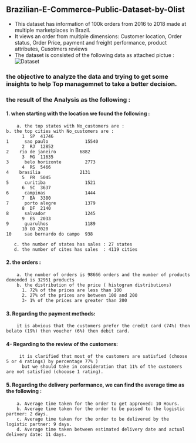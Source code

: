 ## Brazilian-E-Commerce-Public-Dataset-by-Olist
  - This dataset has information of 100k orders from 2016 to 2018 made at multiple marketplaces in Brazil.
  -  It views an order from multiple dimensions: Customer location, Order status, Order Price, payment and freight performance, product attributes, Cusotmers reviews 
  -  The dataset is consisted of the following data as attached pictue :
     ![Dataset](https://user-images.githubusercontent.com/103827559/168734549-d4f3e5f6-eb85-430b-8d26-fd99b6363890.png)
     
### the objective to analyze the data and trying to get some insights to help Top managemnet to take a better decision. 


### the result of the Analysis as the following :
####  1. when starting with the location we found the following :
        a. the top states with No_customers are :                                    b. the top cities with No_customers are :
          1	 SP  41746                                                                     1	  sao paulo              15540
          2	 RJ  12852                                                                     2  	rio de janeiro         6882
          3	 MG  11635                                                                     3	  belo horizonte         2773
          4	 RS  5466                                                                      4  	brasilia               2131
          5	 PR  5045                                                                      5	  curitiba               1521
          6	 SC  3637                                                                      6 	  campinas               1444
          7	 BA  3380                                                                      7	  porto alegre           1379
          8	 DF  2140                                                                      8	  salvador               1245 
          9	 ES  2033                                                                      9	  guarulhos              1189
          10 GO 2020                                                                       10	  sao bernardo do campo  938
       
       c. the number of states has sales : 27 states 
       d. the number of cites has sales  : 4119 cities 

#### 2.  the orders : 
        a. the number of orders is 98666 orders and the number of products demonded is 32951 products 
        b. the distribution of the price ( histogram distributions) 
          1. 72% of the prices are less than 100 
          2. 27% of the prices are between 100 and 200 
          3- 1% of the prices are greater than 200 
          

#### 3. Regarding the payment methods:
        it is abvious that the customers prefer the credit card (74%) then belato (19%) then voucher (6%) then debit card.
      

#### 4- Regarding to the review of the customers:

         it is clarified that most of the customers are satisfied (choose 5 or 4 ratings) by percentage 77% )
          but we should take in consideration that 11% of the customers are not satisfied (chooose 1 rating). 
      
#### 5. Regarding the delivery performance, we can find the average time as the following :

        a. Average time taken for the order to get approved: 10 Hours.
        b. Average time taken for the order to be passed to the logistic partner: 2 days.
        c. Average time taken for the order to be delivered by the logistic partner: 9 days.
        d. Average time taken between estimated delivery date and actual delivery date: 11 days.
          
